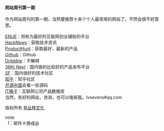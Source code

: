 <h4>网站周刊第一期</h4>

作为网站周刊的第一期，当然要推荐十来个个人最常用的网站了。不然会很不好意思。<br/><br/>
<a href="http://enue.cn">ENUE</a>：将称为最好的互联网创业辅助的平台<br/>
<a href="https://news.ycombinator.com">HackNews</a>：获取技术资讯<br/>
<a href="http://www.producthunt.com/">ProductHunt</a>：获取最好，最新的产品<br/>
<a href="https://github.com">Github</a>：Github<br/>
<a href="https://dribbble.com/">Dribbble</a>：不解释<br/>
<a href="http://next.36kr.com/posts">36Kr Next</a>：国内做的比较好的产品发布平台<br/>
<a href="http://segmentfault.com/">SF</a>：国内很好的技术社区<br/>
<a href="http://www.zhihu.com">知乎</a>：知乎社区<br/>
<a href="http://www.oschina.net/">开源中国</a>会看一些源码<br/>
<a href="http://itjuzi.com/">IT橘子</a>：互联网公司产品数据库<br/>
当然，有好的网站，咨询，也可以电邮我。lvsevens#qq.com
<br/>

版权所有 <a href="http://enue.cn">&copy;丛林文化</a>
<br/>
<p>note:<br/>
  &nbsp;&nbsp;1：邮件＃换成@
</p>  
